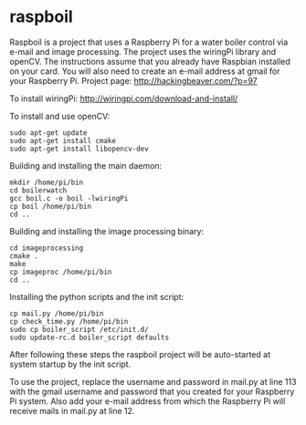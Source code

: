 raspboil
========

Raspboil is a project that uses a Raspberry Pi for a water boiler control via e-mail and image processing.
The project uses the wiringPi library and openCV.
The instructions assume that you already have Raspbian installed on your card.
You will also need to create an e-mail address at gmail for your Raspberry Pi.
Project page: http://hackingbeaver.com/?p=97

To install  wiringPi:
http://wiringpi.com/download-and-install/

To install and use openCV:
<pre><code>sudo apt-get update
sudo apt-get install cmake
sudo apt-get install libopencv-dev
</code></pre>

Building and installing the main daemon:
<pre><code>mkdir /home/pi/bin
cd boilerwatch
gcc boil.c -o boil -lwiringPi
cp boil /home/pi/bin
cd ..
</code></pre>

Building and installing the image processing binary:
<pre><code>cd imageprocessing
cmake .
make
cp imageproc /home/pi/bin
cd ..
</code></pre>

Installing the python scripts and the init script:
<pre><code>cp mail.py /home/pi/bin
cp check_time.py /home/pi/bin
sudo cp boiler_script /etc/init.d/
sudo update-rc.d boiler_script defaults
</code></pre>

After following these steps the raspboil project will be auto-started at system startup by the init script.

To use the project, replace the username and password in mail.py at line 113 with the gmail username and password that you created for your Raspberry Pi system. Also add your e-mail address from which the Raspberry Pi will receive mails in mail.py at line 12.
